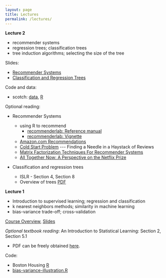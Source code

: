 ```yaml
---
layout: page
title: Lectures
permalink: /lectures/
---
```


**Lecture 2**

* recommender systems
* regression trees; classification trees
* tree induction algorithms; selecting the size of the tree

Slides:

* [Recommender Systems](https://piazza.com/class_profile/get_resource/izev9lpuf6f6bc/j61ni5xfuii1sj)
* [Classification and Regression Trees](https://piazza.com/class_profile/get_resource/izev9lpuf6f6bc/j61niiyiyeo1va)

Code and data:

* scotch: [data](https://raw.githubusercontent.com/mlakolar/BUS41000/master/data/scotch.csv), [R](https://raw.githubusercontent.com/mlakolar/BUS41000/master/data/scotch.R)

Optional reading: 

* Recommender Systems

  * using R to recommend
    + [recommenderlab: Reference manual](https://cran.r-project.org/web/packages/recommenderlab/recommenderlab.pdf)   
    + [recommenderlab: Vignette](https://cran.r-project.org/web/packages/recommenderlab/vignettes/recommenderlab.pdf)   
  * [Amazon.com Recommendations](http://www.cs.umd.edu/~samir/498/Amazon-Recommendations.pdf) 
  * [Cold Start Problem](https://pdfs.semanticscholar.org/44af/1071f2b943b178ea8259e14fb0c722a3bcd4.pdf) ---  Finding a Needle in a Haystack of Reviews    
  * [Matrix Factorization Techniques For Recommender Systems](https://datajobs.com/data-science-repo/Recommender-Systems-%5BNetflix%5D.pdf)
  * [All Together Now: A Perspective on the Netflix Prize](http://dx.doi.org/10.1080/09332480.2010.10739787)

* Classification and regression trees

  * ISLR - Section 4, Section 8
  * Overview of trees [PDF](http://www.ise.bgu.ac.il/faculty/liorr/hbchap9.pdf)



**Lecture 1**

* Introduction to supervised learning; regression and classification
* k nearest neighbors methods; similarity in machine learning
* bias-variance trade-off; cross-validation

[Course Overview](https://piazza.com/class_profile/get_resource/izev9lpuf6f6bc/j5ygjld9mu26re),
[Slides](https://piazza.com/class_profile/get_resource/izev9lpuf6f6bc/j5ygjbkr1qa6pk)  

_Optional textbook reading_: An Introduction to Statistical Learning: Section 2, Section 5.1

* PDF can be freely obtained [here](http://www-bcf.usc.edu/~gareth/ISL/).

Code: 

* Boston Housing [R](https://raw.githubusercontent.com/ChicagoBoothML/ML2016/master/code/Boston_knn.R)
* [bias-variance-illustration.R](https://raw.githubusercontent.com/ChicagoBoothML/ML2016/master/code/bias-variance-illustration.R)

<!---

**Lecture 2**

* linear models for regression and classification; logistic regression
* modern methods for variable selection; ridge regression and lasso

**Lecture 3**

* regression trees; classification trees
* tree induction algorithms; selecting the size of the tree

**Lecture 4**

* evaluating classifiers; confusion matrix
* expected value framework
* profit and lift curves

**Lecture 5**

* ensemble methods
* bagging; random forest
* boosting

--->
